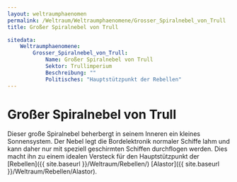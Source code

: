 ```yaml
---
layout: weltraumphaenomen
permalink: /Weltraum/Weltraumphaenomene/Grosser_Spiralnebel_von_Trull
title: Großer Spiralnebel von Trull

sitedata:
    Weltraumphaenomene:
        Grosser_Spiralnebel_von_Trull:
            Name: Großer Spiralnebel von Trull
            Sektor: Trullimperium
            Beschreibung: ""
            Politisches: "Hauptstützpunkt der Rebellen"
---
```


# Großer Spiralnebel von Trull

Dieser große Spiralnebel beherbergt in seinem Inneren ein kleines Sonnensystem. Der Nebel legt die Bordelektronik normaler Schiffe lahm und kann daher nur mit speziell geschirmten Schiffen durchflogen werden. Dies macht ihn zu einem idealen Versteck für den Hauptstützpunkt der [Rebellen]({{ site.baseurl }}/Weltraum/Rebellen/) [Alastor]({{ site.baseurl }}/Weltraum/Rebellen/Alastor).
